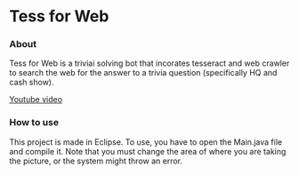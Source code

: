 # Tess for Web

### About

Tess for Web is a triviai solving bot that incorates tesseract and web crawler to search the web for the answer to a trivia question (specifically HQ and cash show). 

[Youtube video](https://www.youtube.com/watch?v=HRUf4fZt1Sw)

### How to use

This project is made in Eclipse. To use, you have to open the Main.java file and compile it. Note that you must change the area of where you are taking the picture, or the system might throw an error.
